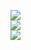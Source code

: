 






![](https://images2018.cnblogs.com/blog/1238020/201807/1238020-20180720214034312-1416038701.jpg)  
![](https://images2018.cnblogs.com/blog/1238020/201807/1238020-20180720214138394-961622377.jpg)  
![](https://images2018.cnblogs.com/blog/1238020/201807/1238020-20180720214152963-1306144039.jpg)  
